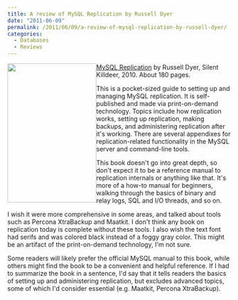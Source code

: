 ```yaml
---
title: A review of MySQL Replication by Russell Dyer
date: "2011-06-09"
permalink: /2011/06/09/a-review-of-mysql-replication-by-russell-dyer/
categories:
  - Databases
  - Reviews
---
```

[<img src="http://www.xaprb.com/blog/wp-content/uploads/2011/06/mysql_replication_front_cover_sm.jpg" alt="" style="float:left" title="mysql_replication_front_cover_sm" width="200" height="313" class="alignleft size-full wp-image-2360" />][1] [MySQL Replication][1] by Russell Dyer, Silent Killdeer, 2010. About 180 pages.

This is a pocket-sized guide to setting up and managing MySQL replication. It is self-published and made via print-on-demand technology. Topics include how replication works, setting up replication, making backups, and administering replication after it's working. There are several appendixes for replication-related functionality in the MySQL server and command-line tools.

This book doesn't go into great depth, so don't expect it to be a reference manual to replication internals or anything like that. It's more of a how-to manual for beginners, walking through the basics of binary and relay logs, SQL and I/O threads, and so on.

I wish it were more comprehensive in some areas, and talked about tools such as Percona XtraBackup and Maatkit. I don't think any book on replication today is complete without these tools. I also wish the text font had serifs and was colored black instead of a foggy gray color. This might be an artifact of the print-on-demand technology, I'm not sure.

Some readers will likely prefer the official MySQL manual to this book, while others might find the book to be a convenient and helpful reference. If I had to summarize the book in a sentence, I'd say that it tells readers the basics of setting up and administering replication, but excludes advanced topics, some of which I'd consider essential (e.g. Maatkit, Percona XtraBackup).

 [1]: http://www.amazon.com/MySQL-Replication-Administrators-Guide/dp/0983185409/?tag=xaprb-20
